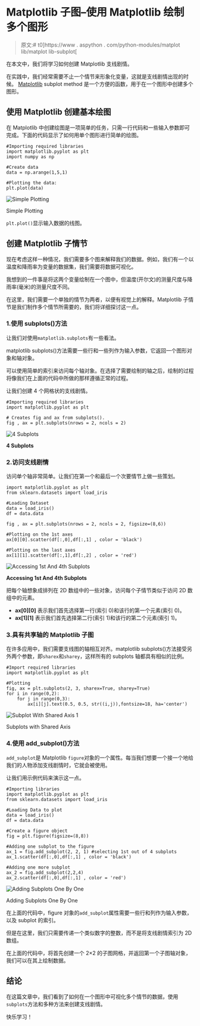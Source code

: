 # Matplotlib 子图–使用 Matplotlib 绘制多个图形

> 原文:# t0]https://www . aspython . com/python-modules/matplot lib/matplot lib-subplot[

在本文中，我们将学习如何创建 Matplotlib 支线剧情。

在实践中，我们经常需要不止一个情节来形象化变量，这就是支线剧情出现的时候。 [Matplotlib](https://www.askpython.com/python-modules/matplotlib/python-matplotlib) subplot method 是一个方便的函数，用于在一个图形中创建多个图形。

## 使用 Matplotlib 创建基本绘图

在 Matplotlib 中创建绘图是一项简单的任务，只需一行代码和一些输入参数即可完成。下面的代码显示了如何用单个图形进行简单的绘图。

```
#Importing required libraries 
import matplotlib.pyplot as plt
import numpy as np

#Create data
data = np.arange(1,5,1)

#Plotting the data:
plt.plot(data)

```

![Simple Plotting](img/a90959ae343d4f1de49f594be24c4a13.png)

Simple Plotting

`plt.plot()`显示输入数据的线图。

## **创建 Matplotlib 子情节**

现在考虑这样一种情况，我们需要多个图来解释我们的数据。例如，我们有一个以温度和降雨率为变量的数据集，我们需要将数据可视化。

我想到的一件事是将这两个变量绘制在一个图中，但温度(开尔文)的测量尺度与降雨率(毫米)的测量尺度不同。

在这里，我们需要一个单独的情节为两者，以便有视觉上的解释。Matplotlib 子情节是我们制作多个情节所需要的，我们将详细探讨这一点。

### 1.使用 subplots()方法

让我们对使用`matplotlib.subplots`有一些看法。

matplotlib subplots()方法需要一些行和一些列作为输入参数，它返回一个图形对象和轴对象。

可以使用简单的索引来访问每个轴对象。在选择了需要绘制的轴之后，绘制的过程将像我们在上面的代码中所做的那样遵循正常的过程。

让我们创建 4 个网格状的支线剧情。

```
#Importing required libraries
import matplotlib.pyplot as plt

# Creates fig and ax from subplots().
fig , ax = plt.subplots(nrows = 2, ncols = 2)

```

![4 Subplots](img/85287dedea987dd5800074811b0fb94f.png)

**4 Subplots**

### 2.访问支线剧情

访问单个轴非常简单。让我们在第一个和最后一个次要情节上做一些策划。

```
import matplotlib.pyplot as plt
from sklearn.datasets import load_iris

#Loading Dataset
data = load_iris()
df = data.data

fig , ax = plt.subplots(nrows = 2, ncols = 2, figsize=(8,6))

#Plotting on the 1st axes
ax[0][0].scatter(df[:,0],df[:,1] , color = 'black')

#Plotting on the last axes
ax[1][1].scatter(df[:,1],df[:,2] , color = 'red')

```

![Accessing 1st And 4th Subplots](img/93d0603064e4bbbbb23093e604f12a0a.png)

**Accessing 1st And 4th Subplots**

把每个轴想象成排列在 2D 数组中的一些对象，访问每个子情节类似于访问 2D 数组中的元素。

*   **ax[0][0]** 表示我们首先选择第一行(索引 0)和该行的第一个元素(索引 0)。
*   **ax[1][1]** 表示我们首先选择第二行(索引 1)和该行的第二个元素(索引 1)。

### 3.具有共享轴的 Matplotlib 子图

在许多应用中，我们需要支线图的轴相互对齐。matplotlib subplots()方法接受另外两个参数，即`sharex`和`sharey`，这样所有的 subplots 轴都具有相似的比例。

```
#Import required libraries
import matplotlib.pyplot as plt

#Plotting
fig, ax = plt.subplots(2, 3, sharex=True, sharey=True)
for i in range(0,2):
    for j in range(0,3):
        ax[i][j].text(0.5, 0.5, str((i,j)),fontsize=18, ha='center')

```

![Subplot With Shared Axis 1](img/2261b4946cee51b1cc1441b7c8d309f5.png)

Subplots with Shared Axis

### 4.使用 add_subplot()方法

`add_subplot`是 Matplotlib `figure`对象的一个属性。每当我们想要一个接一个地给我们的人物添加支线剧情时，它就会被使用。

让我们用示例代码来演示这一点。

```
#Importing libraries
import matplotlib.pyplot as plt
from sklearn.datasets import load_iris

#Loading Data to plot
data = load_iris()
df = data.data

#Create a figure object
fig = plt.figure(figsize=(8,8))

#Adding one subplot to the figure
ax_1 = fig.add_subplot(2, 2, 1) #selecting 1st out of 4 subplots 
ax_1.scatter(df[:,0],df[:,1] , color = 'black')

#Adding one more subplot
ax_2 = fig.add_subplot(2,2,4)
ax_2.scatter(df[:,0],df[:,1] , color = 'red')

```

![Adding Subplots One By One](img/f6bfc0e35a267f0e2e1644f548bd0b70.png)

Adding Subplots One By One

在上面的代码中，figure 对象的`add_subplot`属性需要一些行和列作为输入参数，以及 subplot 的索引。

但是在这里，我们只需要传递一个类似数字的整数，而不是将支线剧情索引为 2D 数组。

在上面的代码中，将首先创建一个 2×2 的子图网格，并返回第一个子图轴对象，我们可以在其上绘制数据。

## 结论

在这篇文章中，我们看到了如何在一个图形中可视化多个情节的数据，使用`subplots`方法和多种方法来创建支线剧情。

快乐学习！